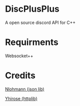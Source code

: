 # DiscPlusPlus

A open source discord API for C++

# Requirments 
Websocket++

# Credits

[Nlohmann (json lib)](https://github.com/nlohmann/json)

[Yhirose (httplib)](https://github.com/yhirose/cpp-httplib)
